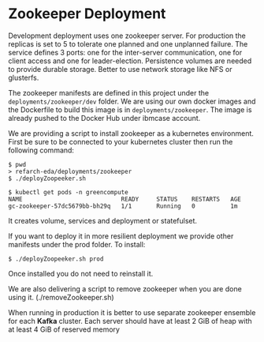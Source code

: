 # Zookeeper Deployment

Development deployment uses one zookeeper server. For production the replicas is set to 5 to tolerate one planned and one unplanned failure. The service defines 3 ports: one for the inter-server communication, one for client access and one for leader-election.
Persistence volumes are needed to provide durable storage. Better to use network storage like NFS or glusterfs.

The zookeeper manifests are defined in this project under the `deployments/zookeeper/dev` folder. We are using our own docker images and the Dockerfile to build this image is in `deployments/zookeeper`. The image is already pushed to the Docker Hub under ibmcase account.

We are providing a script to install zookeeper as a kubernetes environment. First be sure to be connected to your kubernetes cluster then run the following command:
```
$ pwd
> refarch-eda/deployments/zookeeper
$ ./deployZoopeeker.sh

$ kubectl get pods -n greencompute
NAME                            READY     STATUS    RESTARTS   AGE
gc-zookeeper-57dc5679bb-bh29q   1/1       Running   0          1m
```

It creates volume, services and deployment or statefulset.

If you want to deploy it in more resilient deployment we provide other manifests under the prod folder. To install:
```
$ ./deployZoopeeker.sh prod
```

Once installed you do not need to reinstall it.

We are also delivering a script to remove zookeeper when you are done using it. (./removeZookeeper.sh)

 When running in production it is better to use separate zookeeper ensemble for each **Kafka** cluster. Each server should have at least 2 GiB of heap with at least 4 GiB of reserved memory
